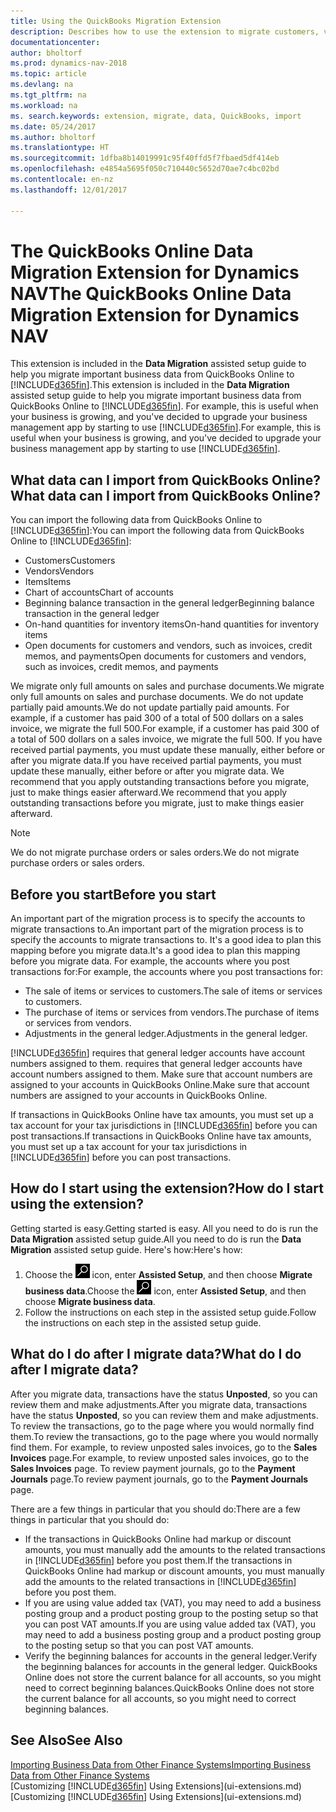 ```yaml
---
title: Using the QuickBooks Migration Extension
description: Describes how to use the extension to migrate customers, vendors, items, and accounts from QuickBooks Online to Dynamics NAV.
documentationcenter: 
author: bholtorf
ms.prod: dynamics-nav-2018
ms.topic: article
ms.devlang: na
ms.tgt_pltfrm: na
ms.workload: na
ms. search.keywords: extension, migrate, data, QuickBooks, import
ms.date: 05/24/2017
ms.author: bholtorf
ms.translationtype: HT
ms.sourcegitcommit: 1dfba8b14019991c95f40ffd5f7fbaed5df414eb
ms.openlocfilehash: e4854a5695f050c710440c5652d70ae7c4bc02bd
ms.contentlocale: en-nz
ms.lasthandoff: 12/01/2017

---
```


# <a name="the-quickbooks-online-data-migration-extension-for-dynamics-nav"></a><span data-ttu-id="1433a-103">The QuickBooks Online Data Migration Extension for Dynamics NAV</span><span class="sxs-lookup"><span data-stu-id="1433a-103">The QuickBooks Online Data Migration Extension for Dynamics NAV</span></span>
<span data-ttu-id="1433a-104">This extension is included in the **Data Migration** assisted setup guide to help you migrate important business data from QuickBooks Online to [!INCLUDE[d365fin](includes/d365fin_md.md)].</span><span class="sxs-lookup"><span data-stu-id="1433a-104">This extension is included in the **Data Migration** assisted setup guide to help you migrate important business data from QuickBooks Online to [!INCLUDE[d365fin](includes/d365fin_md.md)].</span></span> <span data-ttu-id="1433a-105">For example, this is useful when your business is growing, and you've decided to upgrade your business management app by starting to use [!INCLUDE[d365fin](includes/d365fin_md.md)].</span><span class="sxs-lookup"><span data-stu-id="1433a-105">For example, this is useful when your business is growing, and you've decided to upgrade your business management app by starting to use [!INCLUDE[d365fin](includes/d365fin_md.md)].</span></span>

## <a name="what-data-can-i-import-from-quickbooks-online"></a><span data-ttu-id="1433a-106">What data can I import from QuickBooks Online?</span><span class="sxs-lookup"><span data-stu-id="1433a-106">What data can I import from QuickBooks Online?</span></span>
<span data-ttu-id="1433a-107">You can import the following data from QuickBooks Online to [!INCLUDE[d365fin](includes/d365fin_md.md)]:</span><span class="sxs-lookup"><span data-stu-id="1433a-107">You can import the following data from QuickBooks Online to [!INCLUDE[d365fin](includes/d365fin_md.md)]:</span></span>  

* <span data-ttu-id="1433a-108">Customers</span><span class="sxs-lookup"><span data-stu-id="1433a-108">Customers</span></span>
* <span data-ttu-id="1433a-109">Vendors</span><span class="sxs-lookup"><span data-stu-id="1433a-109">Vendors</span></span>
* <span data-ttu-id="1433a-110">Items</span><span class="sxs-lookup"><span data-stu-id="1433a-110">Items</span></span>
* <span data-ttu-id="1433a-111">Chart of accounts</span><span class="sxs-lookup"><span data-stu-id="1433a-111">Chart of accounts</span></span> 
* <span data-ttu-id="1433a-112">Beginning balance transaction in the general ledger</span><span class="sxs-lookup"><span data-stu-id="1433a-112">Beginning balance transaction in the general ledger</span></span>
* <span data-ttu-id="1433a-113">On-hand quantities for inventory items</span><span class="sxs-lookup"><span data-stu-id="1433a-113">On-hand quantities for inventory items</span></span>
* <span data-ttu-id="1433a-114">Open documents for customers and vendors, such as invoices, credit memos, and payments</span><span class="sxs-lookup"><span data-stu-id="1433a-114">Open documents for customers and vendors, such as invoices, credit memos, and payments</span></span>

<span data-ttu-id="1433a-115">We migrate only full amounts on sales and purchase documents.</span><span class="sxs-lookup"><span data-stu-id="1433a-115">We migrate only full amounts on sales and purchase documents.</span></span> <span data-ttu-id="1433a-116">We do not update partially paid amounts.</span><span class="sxs-lookup"><span data-stu-id="1433a-116">We do not update partially paid amounts.</span></span> <span data-ttu-id="1433a-117">For example, if a customer has paid 300 of a total of 500 dollars on a sales invoice, we migrate the full 500.</span><span class="sxs-lookup"><span data-stu-id="1433a-117">For example, if a customer has paid 300 of a total of 500 dollars on a sales invoice, we migrate the full 500.</span></span> <span data-ttu-id="1433a-118">If you have received partial payments, you must update these manually, either before or after you migrate data.</span><span class="sxs-lookup"><span data-stu-id="1433a-118">If you have received partial payments, you must update these manually, either before or after you migrate data.</span></span> <span data-ttu-id="1433a-119">We recommend that you apply outstanding transactions before you migrate, just to make things easier afterward.</span><span class="sxs-lookup"><span data-stu-id="1433a-119">We recommend that you apply outstanding transactions before you migrate, just to make things easier afterward.</span></span>

> [!NOTE]  
>   <span data-ttu-id="1433a-120">We do not migrate purchase orders or sales orders.</span><span class="sxs-lookup"><span data-stu-id="1433a-120">We do not migrate purchase orders or sales orders.</span></span>

## <a name="before-you-start"></a><span data-ttu-id="1433a-121">Before you start</span><span class="sxs-lookup"><span data-stu-id="1433a-121">Before you start</span></span>
<span data-ttu-id="1433a-122">An important part of the migration process is to specify the accounts to migrate transactions to.</span><span class="sxs-lookup"><span data-stu-id="1433a-122">An important part of the migration process is to specify the accounts to migrate transactions to.</span></span> <span data-ttu-id="1433a-123">It's a good idea to plan this mapping before you migrate data.</span><span class="sxs-lookup"><span data-stu-id="1433a-123">It's a good idea to plan this mapping before you migrate data.</span></span> <span data-ttu-id="1433a-124">For example, the accounts where you post transactions for:</span><span class="sxs-lookup"><span data-stu-id="1433a-124">For example, the accounts where you post transactions for:</span></span>  
  
* <span data-ttu-id="1433a-125">The sale of items or services to customers.</span><span class="sxs-lookup"><span data-stu-id="1433a-125">The sale of items or services to customers.</span></span>
* <span data-ttu-id="1433a-126">The purchase of items or services from vendors.</span><span class="sxs-lookup"><span data-stu-id="1433a-126">The purchase of items or services from vendors.</span></span>  
* <span data-ttu-id="1433a-127">Adjustments in the general ledger.</span><span class="sxs-lookup"><span data-stu-id="1433a-127">Adjustments in the general ledger.</span></span>  

[!INCLUDE[d365fin](includes/d365fin_md.md)]<span data-ttu-id="1433a-128"> requires that general ledger accounts have account numbers assigned to them.</span><span class="sxs-lookup"><span data-stu-id="1433a-128"> requires that general ledger accounts have account numbers assigned to them.</span></span> <span data-ttu-id="1433a-129">Make sure that account numbers are assigned to your accounts in QuickBooks Online.</span><span class="sxs-lookup"><span data-stu-id="1433a-129">Make sure that account numbers are assigned to your accounts in QuickBooks Online.</span></span>

<span data-ttu-id="1433a-130">If transactions in QuickBooks Online have tax amounts, you must set up a tax account for your tax jurisdictions in [!INCLUDE[d365fin](includes/d365fin_md.md)] before you can post transactions.</span><span class="sxs-lookup"><span data-stu-id="1433a-130">If transactions in QuickBooks Online have tax amounts, you must set up a tax account for your tax jurisdictions in [!INCLUDE[d365fin](includes/d365fin_md.md)] before you can post transactions.</span></span>

## <a name="how-do-i-start-using-the-extension"></a><span data-ttu-id="1433a-131">How do I start using the extension?</span><span class="sxs-lookup"><span data-stu-id="1433a-131">How do I start using the extension?</span></span>
<span data-ttu-id="1433a-132">Getting started is easy.</span><span class="sxs-lookup"><span data-stu-id="1433a-132">Getting started is easy.</span></span> <span data-ttu-id="1433a-133">All you need to do is run the **Data Migration** assisted setup guide.</span><span class="sxs-lookup"><span data-stu-id="1433a-133">All you need to do is run the **Data Migration** assisted setup guide.</span></span> <span data-ttu-id="1433a-134">Here's how:</span><span class="sxs-lookup"><span data-stu-id="1433a-134">Here's how:</span></span>

1. <span data-ttu-id="1433a-135">Choose the ![Search for Page or Report](media/ui-search/search_small.png "Search for Page or Report icon") icon, enter **Assisted Setup**, and then choose **Migrate business data**.</span><span class="sxs-lookup"><span data-stu-id="1433a-135">Choose the ![Search for Page or Report](media/ui-search/search_small.png "Search for Page or Report icon") icon, enter **Assisted Setup**, and then choose **Migrate business data**.</span></span>
2. <span data-ttu-id="1433a-136">Follow the instructions on each step in the assisted setup guide.</span><span class="sxs-lookup"><span data-stu-id="1433a-136">Follow the instructions on each step in the assisted setup guide.</span></span>

## <a name="what-do-i-do-after-i-migrate-data"></a><span data-ttu-id="1433a-137">What do I do after I migrate data?</span><span class="sxs-lookup"><span data-stu-id="1433a-137">What do I do after I migrate data?</span></span>
<span data-ttu-id="1433a-138">After you migrate data, transactions have the status **Unposted**, so you can review them and make adjustments.</span><span class="sxs-lookup"><span data-stu-id="1433a-138">After you migrate data, transactions have the status **Unposted**, so you can review them and make adjustments.</span></span> <span data-ttu-id="1433a-139">To review the transactions, go to the page where you would normally find them.</span><span class="sxs-lookup"><span data-stu-id="1433a-139">To review the transactions, go to the page where you would normally find them.</span></span> <span data-ttu-id="1433a-140">For example, to review unposted sales invoices, go to the **Sales Invoices** page.</span><span class="sxs-lookup"><span data-stu-id="1433a-140">For example, to review unposted sales invoices, go to the **Sales Invoices** page.</span></span> <span data-ttu-id="1433a-141">To review payment journals, go to the **Payment Journals** page.</span><span class="sxs-lookup"><span data-stu-id="1433a-141">To review payment journals, go to the **Payment Journals** page.</span></span>   

<span data-ttu-id="1433a-142">There are a few things in particular that you should do:</span><span class="sxs-lookup"><span data-stu-id="1433a-142">There are a few things in particular that you should do:</span></span>

* <span data-ttu-id="1433a-143">If the transactions in QuickBooks Online had markup or discount amounts, you must manually add the amounts to the related transactions in [!INCLUDE[d365fin](includes/d365fin_md.md)] before you post them.</span><span class="sxs-lookup"><span data-stu-id="1433a-143">If the transactions in QuickBooks Online had markup or discount amounts, you must manually add the amounts to the related transactions in [!INCLUDE[d365fin](includes/d365fin_md.md)] before you post them.</span></span>
* <span data-ttu-id="1433a-144">If you are using value added tax (VAT), you may need to add a business posting group and a product posting group to the posting setup so that you can post VAT amounts.</span><span class="sxs-lookup"><span data-stu-id="1433a-144">If you are using value added tax (VAT), you may need to add a business posting group and a product posting group to the posting setup so that you can post VAT amounts.</span></span>
* <span data-ttu-id="1433a-145">Verify the beginning balances for accounts in the general ledger.</span><span class="sxs-lookup"><span data-stu-id="1433a-145">Verify the beginning balances for accounts in the general ledger.</span></span> <span data-ttu-id="1433a-146">QuickBooks Online does not store the current balance for all accounts, so you might need to correct beginning balances.</span><span class="sxs-lookup"><span data-stu-id="1433a-146">QuickBooks Online does not store the current balance for all accounts, so you might need to correct beginning balances.</span></span>

## <a name="see-also"></a><span data-ttu-id="1433a-147">See Also</span><span class="sxs-lookup"><span data-stu-id="1433a-147">See Also</span></span>
[<span data-ttu-id="1433a-148">Importing Business Data from Other Finance Systems</span><span class="sxs-lookup"><span data-stu-id="1433a-148">Importing Business Data from Other Finance Systems</span></span>](upload-data.md)  
<span data-ttu-id="1433a-149">[Customizing [!INCLUDE[d365fin](includes/d365fin_md.md)] Using Extensions](ui-extensions.md)</span><span class="sxs-lookup"><span data-stu-id="1433a-149">[Customizing [!INCLUDE[d365fin](includes/d365fin_md.md)] Using Extensions](ui-extensions.md)</span></span>  

